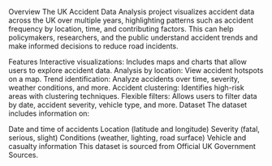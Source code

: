 Overview
The UK Accident Data Analysis project visualizes accident data across the UK over multiple years, highlighting patterns such as accident frequency by location, time, and contributing factors. This can help policymakers, researchers, and the public understand accident trends and make informed decisions to reduce road incidents.

Features
Interactive visualizations: Includes maps and charts that allow users to explore accident data.
Analysis by location: View accident hotspots on a map.
Trend identification: Analyze accidents over time, severity, weather conditions, and more.
Accident clustering: Identifies high-risk areas with clustering techniques.
Flexible filters: Allows users to filter data by date, accident severity, vehicle type, and more.
Dataset
The dataset includes information on:

Date and time of accidents
Location (latitude and longitude)
Severity (fatal, serious, slight)
Conditions (weather, lighting, road surface)
Vehicle and casualty information
This dataset is sourced from Official UK Government Sources.
